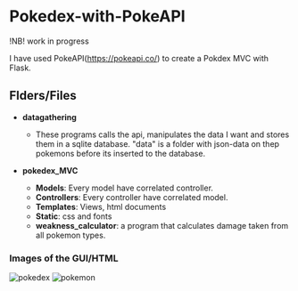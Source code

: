 # Pokedex-with-PokeAPI
!NB! work in progress

I have used PokeAPI(https://pokeapi.co/) to create a Pokdex MVC with Flask. 

## Flders/Files

- **datagathering**
  - These programs calls the api, manipulates the data I want and stores them in a sqlite database.
  "data" is a folder with json-data on thep pokemons before its inserted to the database.
  
- **pokedex_MVC**
  - **Models**: Every model have correlated controller.
  - **Controllers**: Every controller have correlated model.
  - **Templates**: Views, html documents
  - **Static**: css and fonts
  - **weakness_calculator**: a program that calculates damage taken from all pokemon types.

 ### Images of the GUI/HTML
![pokedex](https://github.com/bjomsan/Pokedex-with-PokeAPI-/assets/124776049/6b9419ec-4eaa-4967-b5cf-bb726a4bb5e8)
![pokemon](https://github.com/bjomsan/Pokedex-with-PokeAPI-/assets/124776049/764e3c76-28bd-400d-9acf-23ca52ffdad8)
